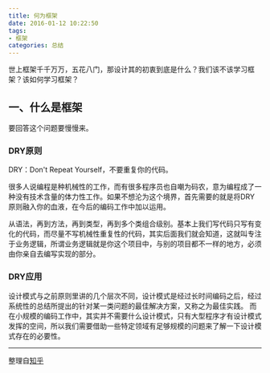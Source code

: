 ```yaml
---
title: 何为框架
date: 2016-01-12 10:22:50
tags: 
- 框架
categories: 总结
---
```


世上框架千千万万，五花八门，那设计其的初衷到底是什么？我们该不该学习框架？该如何学习框架？
<!-- more -->
## 一、什么是框架

要回答这个问题要慢慢来。

### DRY原则
DRY：Don't Repeat Yourself，不要重复你的代码。

很多人说编程是种机械性的工作，而有很多程序员也自嘲为码农，意为编程成了一种没有技术含量的体力性工作。如果不想沦为这个境界，首先需要的就是将DRY原则融入你的血液，在今后的编码工作中加以运用。

从语法，再到方法，再到类型，再到多个类组合级别。基本上我们写代码只写有变化的代码，而尽量不写机械性重复性的代码，其实后面我们就会知道，这就叫专注于业务逻辑，所谓业务逻辑就是你这个项目中，与别的项目都不一样的地方，必须由你亲自去编写实现的部分。

### DRY应用
设计模式与之前原则里讲的几个层次不同，设计模式是经过长时间编码之后，经过系统性的总结所提出的针对某一类问题的最佳解决方案，又称之为最佳实践。
而在小规模的编码工作中，其实并不需要什么设计模式，只有大型程序才有设计模式发挥的空间，所以我们需要借助一些特定领域有足够规模的问题来了解一下设计模式存在的必要性。













-------
整理自[知乎](https://www.zhihu.com/question/25654738)